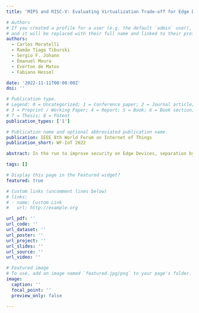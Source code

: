 ```yaml
---
title: 'MIPS and RISC-V: Evaluating Virtualization Trade-off for Edge Devices'

# Authors
# If you created a profile for a user (e.g. the default `admin` user), write the username (folder name) here
# and it will be replaced with their full name and linked to their profile.
authors:
  - Carlos Moratelli
  - Ramão Tiago Tiburski
  - Sergio F. Johann
  - Emanuel Moura
  - Everton de Matos
  - Fabiano Hessel

date: '2022-11-11T00:00:00Z'
doi: ''

# Publication type.
# Legend: 0 = Uncategorized; 1 = Conference paper; 2 = Journal article;
# 3 = Preprint / Working Paper; 4 = Report; 5 = Book; 6 = Book section;
# 7 = Thesis; 8 = Patent
publication_types: ['1']

# Publication name and optional abbreviated publication name.
publication: IEEE 8th World Forum on Internet of Things
publication_short: WF-IoT 2022

abstract: In the run to improve security on Edge Devices, separation by software appears as a well-known technique that can be achieved by different means. In this work, we consider virtualization as a solution for separation. A virtualization layer has an intrinsic relationship with the underline hardware, where the processor’s architecture plays an essential role in the achieved security and software complexity. In this way, we discuss the architectural differences between MIPS and RISC-V processor families regarding virtualization support, showing how the archi- tectural differences may affect a hypervisor’s implementation in terms of performance and security. Finally, we expect that this study clarifies the existing trade-offs for virtualization and helps choose the hardware and software stacks for edge devices.

tags: []

# Display this page in the Featured widget?
featured: true

# Custom links (uncomment lines below)
# links:
# - name: Custom Link
#   url: http://example.org

url_pdf: ''
url_code: ''
url_dataset: ''
url_poster: ''
url_project: ''
url_slides: ''
url_source: ''
url_video: ''

# Featured image
# To use, add an image named `featured.jpg/png` to your page's folder.
image:
  caption: ''
  focal_point: ''
  preview_only: false

---
```

